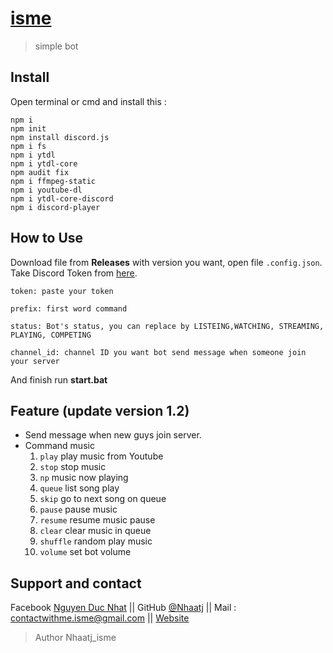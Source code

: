 # [isme](http://www.ismebot.cf/)
> simple bot

## Install

Open terminal or cmd and install this :

```
npm i
npm init
npm install discord.js
npm i fs
npm i ytdl
npm i ytdl-core   
npm audit fix 
npm i ffmpeg-static 
npm i youtube-dl
npm i ytdl-core-discord
npm i discord-player
```

## How to Use

Download file from **Releases** with version you want, open file `.config.json`.
Take Discord Token from [here](https://discord.com/developers/applications).
```
token: paste your token

prefix: first word command

status: Bot's status, you can replace by LISTEING,WATCHING, STREAMING, PLAYING, COMPETING

channel_id: channel ID you want bot send message when someone join your server
```
And finish run **start.bat**

## Feature (update version 1.2)

* Send message when new guys join server.
* Command music
    1.  `play` play music from Youtube
    2.  `stop` stop music
    3.  `np` music now playing 
    4.  `queue` list song play
    5.  `skip` go to next song on queue
    6.  `pause` pause music
    7.  `resume` resume music pause
    8.  `clear` clear music in queue
    9.  `shuffle` random play music
    10. `volume` set bot volume


## Support and contact
Facebook [Nguyen Duc Nhat](https://www.facebook.com/nhaatj.isme35/) || GitHub [@Nhaatj](https://github.com/Nhaatj) || Mail : contactwithme.isme@gmail.com || [Website](https://ismebot.cf/)

>Author Nhaatj_isme
